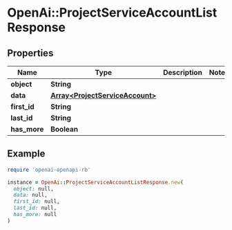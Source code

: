 # OpenAi::ProjectServiceAccountListResponse

## Properties

| Name | Type | Description | Notes |
| ---- | ---- | ----------- | ----- |
| **object** | **String** |  |  |
| **data** | [**Array&lt;ProjectServiceAccount&gt;**](ProjectServiceAccount.md) |  |  |
| **first_id** | **String** |  |  |
| **last_id** | **String** |  |  |
| **has_more** | **Boolean** |  |  |

## Example

```ruby
require 'openai-openapi-rb'

instance = OpenAi::ProjectServiceAccountListResponse.new(
  object: null,
  data: null,
  first_id: null,
  last_id: null,
  has_more: null
)
```


